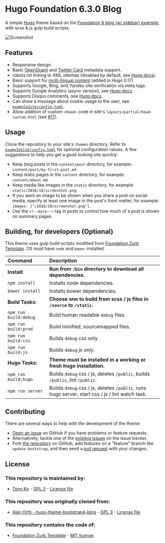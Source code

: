# Hugo Foundation 6.3.0 Blog
A simple [Hugo](https://gohugo.io) theme based on the [Foundation 6 blog (w/ sidebar) example](http://foundation.zurb.com/templates-previews-sites-f6/blog.html), with scss & js gulp build scripts.

![Screenshot](https://raw.githubusercontent.com/htko89/hugo-theme-foundation6-blog/master/images/screenshot.png "Screenshot")

## Features
* Responsive design.
* Basic [OpenGraph](http://ogp.me) and [Twitter Card](https://dev.twitter.com/cards/types) metadata support.
* robots.txt linking to XML sitemap (disabled by default, see [Hugo docs](https://gohugo.io/extras/robots-txt/)).
* Basic support for [multi-lingual content](https://github.com/spf13/hugo/blob/master/docs/content/content/multilingual.md) (added in Hugo 0.17).
* Supports Google, Bing, and Yandex site verification via meta tags.
* Supports Google Analytics (async version), see [Hugo docs](https://gohugo.io/extras/analytics/).
* Supports Disqus comments, see [Hugo docs](https://gohugo.io/extras/comments/).
* Can show a message about cookie usage to the user, see [`exampleSite/config.toml`](https://github.com/htko89/hugo-theme-foundation6-blog/blob/master/exampleSite/config.toml).
* Allow addition of custom `<head>` code in site's `layouts/partial/head-custom.html` (see [#17](https://github.com/alanorth/hugo-theme-bootstrap4-blog/pull/17)).

## Usage
Clone the repository to your site's `themes` directory. Refer to [`exampleSite/config.toml`](https://github.com/htko89/hugo-theme-foundation6-blog/blob/master/exampleSite/config.toml) for optional configuration values. A few suggestions to help you get a good looking site quickly:
* Keep blog posts in the `content/post` directory, for example: `content/post/my-first-post.md`.
* Keep static pages in the `content` directory, for example: `content/about.md`.
* Keep media like images in the `static` directory, for example: `static/2016/10/screenshot.png`.
* If you want an image to be shown when you share a post on social media, specify at least one image in the post's front matter, for example: `images: ["/2016/10/screenshot.png"]`.
* Use the `<!--more-->` tag in posts to control how much of a post is shown on summary pages.

## Building, for developers (Optional)
This theme uses gulp build scripts modified from [Foundation Zurb Template](https://github.com/zurb/foundation-zurb-template/). OS must have `node` and `bower` installed. 

Command | Description
:-- | :--
**Install:** | **Run from `/bin` directory to download all dependencies.**
`npm install` | Installs node dependencies.
`bower install` | Installs bower dependencies.
**Build Tasks:** | **Choose one to build from scss / js files in `/source` to `/static`.**
`npm run build:debug` | Build human readable `debug` files.
`npm run build:prod` | Build minified, sourcemapped files.
`npm run build:css` | Builds `debug` css only.
`npm run build:js` | Builds `debug` js only.
**Hugo Tasks:** | **Theme must be installed in a working or fresh hugo installation.**
`npm run build:hugo` | Builds `debug` css / js, deletes `/public`, builds `/public`, lint `/public`.
`npm run server` | Builds `debug` css / js, deletes `/public`, runs hugo server, start css / js / lint watch task.

## Contributing
There are several ways to help with the development of the theme:
* [Open an issue](https://github.com/htko89/hugo-theme-foundation6-blog/issues/new) on GitHub if you have problems or feature requests.
* Alternatively, tackle one of the [existing issues](https://github.com/htko89/hugo-theme-foundation6-blog/issues) on the issue tracker.
* Fork [the repository](https://github.com/htko89/hugo-theme-foundation6-blog) on GitHub, add features on a "feature" branch like `update-bootstrap`, and then send a [pull request](https://github.com/htko89/hugo-theme-foundation6-blog/compare) with your changes.

## License

### This repository is maintained by:
* [Tony Ko](https://github.com/htko89) - [GPL 3](https://tldrlegal.com/license/gnu-general-public-license-v3-(gpl-3)) - [License file](https://github.com/htko89/hugo-theme-foundation6-blog/blob/master/license.txt)

### This repository was originally cloned from:
* [Alan Orth - hugo-theme-bootstrap4-blog](https://github.com/alanorth/hugo-theme-bootstrap4-blog/) - [GPL 3](https://tldrlegal.com/license/gnu-general-public-license-v3-(gpl-3)) - [License file](https://github.com/alanorth/hugo-theme-bootstrap4-blog/blob/master/LICENSE.txt)

### This repository contains the code of:
* [Foundation Zurb Template](https://github.com/zurb/foundation-zurb-template/) - [MIT license](https://tldrlegal.com/license/mit-license)
